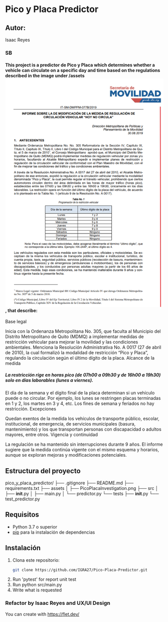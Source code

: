 # Pico y Placa Predictor

## Autor: 
Isaac Reyes

### SB 

#### This project is a **predictor de Pico y Placa** which determines whether a vehicle can circulate on a specific day and time based on the regulations described in the image under /assets ![/Investigation](assets/PicoPlacaInvestigation.png) , that describe:

Base legal

Inicia con la Ordenanza Metropolitana No. 305, que faculta al Municipio del Distrito Metropolitano de Quito (MDMQ) a implementar medidas de restricción vehicular para mejorar la movilidad y las condiciones ambientales.
Menciona la Resolución Administrativa No. A 0017 (27 de abril de 2010), la cual formalizó la modalidad de restricción “Pico y Placa”, regulando la circulación según el último dígito de la placa.
Alcance de la medida

##### La restricción rige en horas pico (de 07h00 a 09h30 y de 16h00 a 19h30) solo en días laborables (lunes a viernes).
El día de la semana y el dígito final de la placa determinan si un vehículo puede o no circular. Por ejemplo, los lunes se restringen placas terminadas en 1 y 2, los martes en 3 y 4, etc.
Los fines de semana y feriados no hay restricción.
Excepciones

Quedan exentos de la medida los vehículos de transporte público, escolar, institucional, de emergencia, de servicios municipales (basura, mantenimiento) y los que transportan personas con discapacidad o adultos mayores, entre otros.
Vigencia y continuidad

La regulación se ha mantenido sin interrupciones durante 9 años.
El informe sugiere que la medida continúa vigente con el mismo esquema y horarios, aunque se exploran mejoras y modificaciones potenciales.

## Estructura del proyecto
pico_y_placa_predictor/
├── .gitignore
├── README.md
├── requirements.txt
├── assets
│   ├── PicoPlacaInvestigation.png
├── src
│   ├── __init__.py
│   ├── main.py
│   └── predictor.py
└── tests
    ├── __init__.py
    └── test_predictor.py


## Requisitos

- Python 3.7 o superior
- [pip](https://pip.pypa.io/en/stable/) para la instalación de dependencias

## Instalación

1. Clona este repositorio:
   ```bash 
   git clone https://github.com/IGRA27/Pico-Placa-Predictor.git

2. Run 'pytest' for report unit test
3. Run python src/main.py
4. Write what is requested


### Refactor by Isaac Reyes and UX/UI Design
You can create with https://flet.dev/